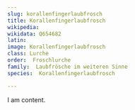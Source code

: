 ```yaml
---
slug: korallenfingerlaubfrosch
title: Korallenfingerlaubfrosch
wikipedia: 
wikidata: Q654682
latin:
image: Korallenfingerlaubfrosch
class: Lurche
order:  Froschlurche
family:  Laubfrösche im weiteren Sinne
species:  Korallenfingerlaubfrosch

---
```


I am content.

